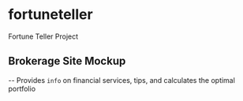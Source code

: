# fortuneteller
Fortune Teller Project

## Brokerage Site Mockup
-- Provides `info` on financial services, tips, and calculates the optimal portfolio
